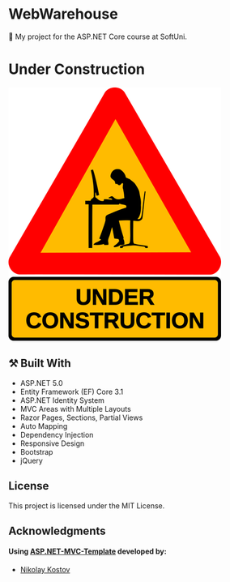 # WebWarehouse

:dart:  My project for the ASP.NET Core course at SoftUni.
# Under Construction

![Under constructio](https://raw.githubusercontent.com/iltodbul/WebWarehouse/main/under-construction.png)

## :hammer_and_pick: Built With

- ASP.NET 5.0
- Entity Framework (EF) Core 3.1
- ASP.NET Identity System
- MVC Areas with Multiple Layouts
- Razor Pages, Sections, Partial Views
- Auto Мapping
- Dependency Injection
- Responsive Design
- Bootstrap
- jQuery

## License

This project is licensed under the MIT License.

## Acknowledgments

#### Using [ASP.NET-MVC-Template](https://github.com/NikolayIT/ASP.NET-MVC-Template) developed by:
- [Nikolay Kostov](https://github.com/NikolayIT)
